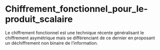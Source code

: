 # Chiffrement_fonctionnel_pour_le-produit_scalaire
Le chiffrement fonctionnel est une technique récente généralisant le chiffrement asymétrique mais se différenciant de ce dernier en proposant un déchiffrement non binaire de l’information.
